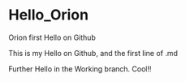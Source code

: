 # Hello_Orion
Orion first Hello on Github

This is my Hello on Github, and the first line of .md

Further Hello in the Working branch. Cool!!
